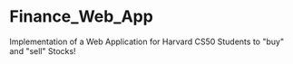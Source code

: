 # Finance_Web_App
Implementation of a Web Application for Harvard CS50 Students to "buy" and "sell" Stocks!
